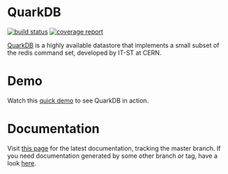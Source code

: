 # QuarkDB

[![build status](https://gitlab.cern.ch/eos/quarkdb/badges/master/build.svg)](https://gitlab.cern.ch/eos/quarkdb/commits/master)
[![coverage report](https://gitlab.cern.ch/eos/quarkdb/badges/master/coverage.svg)](https://quarkdb.web.cern.ch/quarkdb/coverage/master/)

[QuarkDB](https://gitlab.cern.ch/eos/quarkdb) is a highly available datastore that implements a small subset
of the redis command set, developed by IT-ST at CERN.

# Demo

Watch this [quick demo](https://asciinema.org/a/NdX791Ah4JVkGQnUQkBVm3dDJ) to see QuarkDB in action.

# Documentation

Visit [this page](https://quarkdb.web.cern.ch/quarkdb/docs/master/) for the latest documentation, tracking the master branch. If you need documentation generated by some other branch or tag, have a look [here](https://quarkdb.web.cern.ch/quarkdb/docs/).
